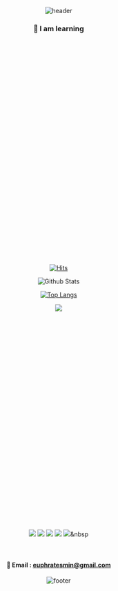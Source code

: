 
<div align="center">

![header](https://capsule-render.vercel.app/api?type=waving&color=gradient&height=300&section=header&text=HAEMIN%20STUDYS&fontSize=90)





  



### 🥕 I am learning 
<svg role="img" viewBox="0 0 24 24" xmlns="http://www.w3.org/2000/svg">
 - BlockChain
 - React
 - HTML
 - CSS


[![Hits](https://hits.seeyoufarm.com/api/count/incr/badge.svg?url=https%3A%2F%2Fgithub.com%2Fhaemin&count_bg=%238B08C0&title_bg=%23C20000&icon=node-dot-js.svg&icon_color=%23403535&title=hits&edge_flat=true)](https://hits.seeyoufarm.com)




![Github Stats](https://github-readme-stats.vercel.app/api?username=euphratesriver0216&show_icons=true&theme=radical)


[![Top Langs](https://github-readme-stats.vercel.app/api/top-langs/?username=euphratesriver0216&layout=compact)](https://github.com/euphratesriver0216/github-readme-stats)



<img src="https://img.shields.io/badge/HTML5-f16524?style=flat-square&logo=HTML5&logoColor=white"/><svg role="img" viewBox="0 0 24 24" xmlns="http://www.w3.org/2000/svg">
<img src="https://img.shields.io/badge/CSS3-28a4d8?style=flat-square&logo=CSS3&logoColor=white"/>
<img src="https://img.shields.io/badge/JavaScript-f7e018?style=flat-square&logo=JavaScript&logoColor=white"/>
<img src="https://img.shields.io/badge/React-7ddfff?style=flat-square&logo=React&logoColor=black"/>
<img src="https://img.shields.io/badge/GitHub-black?style=flat-square&logo=GitHub&logoColor=white"/>
<img src="https://img.shields.io/badge/Go-7649bb?style=flat-square&logo=Go&logoColor=white"/></a>&nbsp 
<br><br><br>

#### 📧 Email : euphratesmin@gmail.com

![footer](https://capsule-render.vercel.app/api?type=wave&color=auto&height=200&section=footer&text=%20&fontSize=90)
</div>

